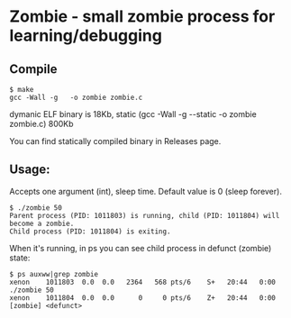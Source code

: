 # Zombie - small zombie process  for learning/debugging

## Compile
~~~
$ make
gcc -Wall -g   -o zombie zombie.c
~~~

dymanic ELF binary is 18Kb, static (gcc -Wall -g --static   -o zombie zombie.c) 800Kb

You can find statically compiled binary in Releases page.

## Usage:
Accepts one argument (int), sleep time. Default value is 0 (sleep forever).

~~~
$ ./zombie 50
Parent process (PID: 1011803) is running, child (PID: 1011804) will become a zombie.
Child process (PID: 1011804) is exiting.
~~~

When it's running, in ps you can see child process in defunct (zombie) state:
~~~
$ ps auxww|grep zombie
xenon    1011803  0.0  0.0   2364   568 pts/6    S+   20:44   0:00 ./zombie 50
xenon    1011804  0.0  0.0      0     0 pts/6    Z+   20:44   0:00 [zombie] <defunct>
~~~
